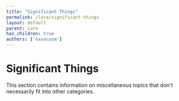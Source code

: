 ```yaml
---
title: "Significant Things"
permalink: /lore/significant-things
layout: default
parent: Lore
has_children: true
authors: ['exvacuum']
---
```


# Significant Things

This section contains information on miscellaneous topics that don't necessarily fit into other categories.